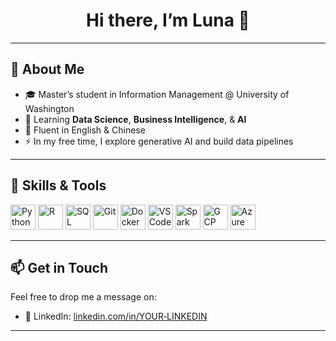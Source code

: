 
<!-- 👋 Header -->
<h1 align="center">Hi there, I’m Luna 👋</h1>

---

## 📝 About Me
- 🎓 Master’s student in Information Management @ University of Washington  
- 🌱 Learning **Data Science**, **Business Intelligence**, & **AI**  
- 💬 Fluent in English & Chinese  
- ⚡ In my free time, I explore generative AI and build data pipelines  

---

## 🚀 Skills & Tools

<p align="left">
  <!-- Programming Languages -->
  <img alt="Python" src="https://cdn.jsdelivr.net/gh/devicons/devicon/icons/python/python-original.svg" width="40" height="40"/>
  <img alt="R" src="https://cdn.jsdelivr.net/gh/devicons/devicon/icons/r/r-original.svg" width="40" height="40"/>
  <img alt="SQL" src="https://cdn.jsdelivr.net/gh/devicons/devicon/icons/mysql/mysql-original.svg" width="40" height="40"/>
  
  <!-- Tools & Frameworks -->
  <img alt="Git" src="https://cdn.jsdelivr.net/gh/devicons/devicon/icons/git/git-original.svg" width="40" height="40"/>
  <img alt="Docker" src="https://cdn.jsdelivr.net/gh/devicons/devicon/icons/docker/docker-original.svg" width="40" height="40"/>
  <img alt="VS Code" src="https://cdn.jsdelivr.net/gh/devicons/devicon/icons/vscode/vscode-original.svg" width="40" height="40"/>
  
  <!-- Cloud & Big Data -->
  <img alt="Spark" src="https://cdn.jsdelivr.net/gh/devicons/devicon/icons/apache/apache-original.svg" width="40" height="40"/>
  <img alt="GCP" src="https://cdn.jsdelivr.net/gh/devicons/devicon/icons/googlecloud/googlecloud-original.svg" width="40" height="40"/>
  <img alt="Azure" src="https://cdn.jsdelivr.net/gh/devicons/devicon/icons/azure/azure-original.svg" width="40" height="40"/>
</p>

---

## 📫 Get in Touch

Feel free to drop me a message on:
- 💼 LinkedIn: [linkedin.com/in/YOUR‑LINKEDIN](www.linkedin.com/in/yueqiandai)  
---
